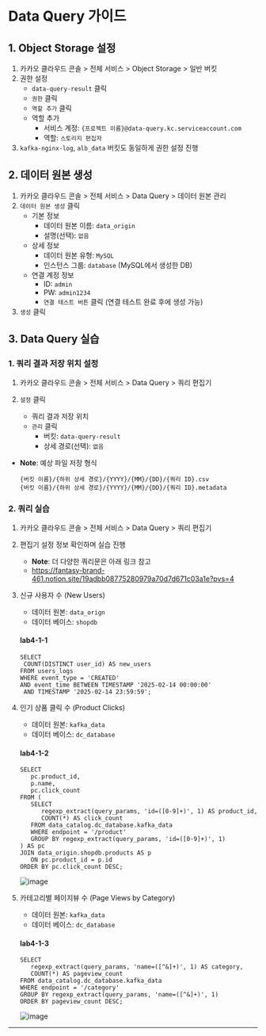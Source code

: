 # Data Query 가이드

## 1. Object Storage 설정
1. 카카오 클라우드 콘솔 > 전체 서비스 > Object Storage > 일반 버킷
2. 권한 설정
   - `data-query-result` 클릭
   - `권한` 클릭
   - `역할 추가` 클릭
   - 역할 추가
      - 서비스 계정: `{프로젝트 이름}@data-query.kc.serviceaccount.com`
      - 역할: `스토리지 편집자`
3. `kafka-nginx-log`, `alb_data` 버킷도 동일하게 권한 설정 진행

## 2. 데이터 원본 생성
1. 카카오 클라우드 콘솔 > 전체 서비스 > Data Query > 데이터 원본 관리
2. `데이터 원본 생성` 클릭
   - 기본 정보
      - 데이터 원본 이름: `data_origin`
      - 설명(선택): `없음`
   - 상세 정보
      - 데이터 원본 유형: `MySQL`
      - 인스턴스 그룹: `database` (MySQL에서 생성한 DB)
   - 연결 계정 정보
      - ID: `admin`
      - PW: `admin1234`
      - `연결 테스트 버튼` 클릭 (연결 테스트 완료 후에 생성 가능)
4. `생성` 클릭


## 3. Data Query 실습
### 1. 쿼리 결과 저장 위치 설정
1. 카카오 클라우드 콘솔 > 전체 서비스 > Data Query > 쿼리 편집기
2. `설정` 클릭
   
   - 쿼리 결과 저장 위치
   - `관리` 클릭
      - 버킷: `data-query-result`
      - 상세 경로(선택): `없음`

- **Note**: 예상 파일 저장 형식
  
  ```
  {버킷 이름}/{하위 상세 경로}/{YYYY}/{MM}/{DD}/{쿼리 ID}.csv
  {버킷 이름}/{하위 상세 경로}/{YYYY}/{MM}/{DD}/{쿼리 ID}.metadata
  ```

### 2. 쿼리 실습
1. 카카오 클라우드 콘솔 > 전체 서비스 > Data Query > 쿼리 편집기
2. 편집기 설정 정보 확인하며 실습 진행
   - **Note**: 더 다양한 쿼리문은 아래 링크 참고
   - https://fantasy-brand-461.notion.site/19adbb08775280979a70d7d671c03a1e?pvs=4
     
  
3. 신규 사용자 수 (New Users)
   - 데이터 원본: `data_orign`
   - 데이터 베이스: `shopdb`
   #### **lab4-1-1**
   ```
   SELECT 
   	COUNT(DISTINCT user_id) AS new_users
   FROM users_logs
   WHERE event_type = 'CREATED'
   AND event_time BETWEEN TIMESTAMP '2025-02-14 00:00:00'
   	AND TIMESTAMP '2025-02-14 23:59:59';
   ```
   

4. 인기 상품 클릭 수 (Product Clicks)
   - 데이터 원본: `kafka_data`
   - 데이터 베이스: `dc_database`
   #### **lab4-1-2**
   ```
   SELECT 
      pc.product_id,
      p.name,
      pc.click_count
   FROM (
      SELECT 
         regexp_extract(query_params, 'id=([0-9]+)', 1) AS product_id,
         COUNT(*) AS click_count
      FROM data_catalog.dc_database.kafka_data
      WHERE endpoint = '/product'
      GROUP BY regexp_extract(query_params, 'id=([0-9]+)', 1)
   ) AS pc
   JOIN data_origin.shopdb.products AS p
      ON pc.product_id = p.id
   ORDER BY pc.click_count DESC;
   ```
    ![image](https://github.com/user-attachments/assets/417766ba-bca4-4214-b31a-e1210b9caead)

5. 카테고리별 페이지뷰 수 (Page Views by Category)
   - 데이터 원본: `kafka_data`
   - 데이터 베이스: `dc_database`
   #### **lab4-1-3**
   ```
   SELECT
      regexp_extract(query_params, 'name=([^&]+)', 1) AS category,
      COUNT(*) AS pageview_count
   FROM data_catalog.dc_database.kafka_data
   WHERE endpoint = '/category'
   GROUP BY regexp_extract(query_params, 'name=([^&]+)', 1)
   ORDER BY pageview_count DESC;
   ```
   ![image](https://github.com/user-attachments/assets/e3024c3d-bc9f-47a9-8437-9a168c7cc34b)

---
